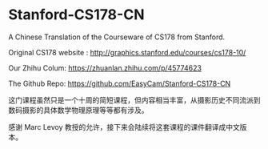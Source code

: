 # Stanford-CS178-CN
A Chinese Translation of the Courseware of CS178 from Stanford.

Original CS178 website : http://graphics.stanford.edu/courses/cs178-10/

Our Zhihu Colum: https://zhuanlan.zhihu.com/p/45774623

The Github Repo: https://github.com/EasyCam/Stanford-CS178-CN

这门课程虽然只是一个十周的简短课程，但内容相当丰富，从摄影历史不同流派到数码摄影的具体数学物理原理等等都有涉及。

感谢 Marc Levoy 教授的允许，接下来会陆续将这套课程的课件翻译成中文版本。
